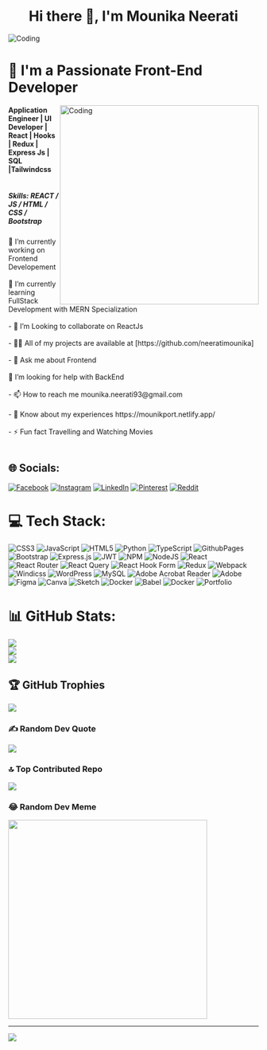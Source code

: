 <h1 align="center">Hi there 👋, I'm Mounika Neerati</h1>
<img  alt="Coding" src="https://i.postimg.cc/QdmBZZLY/bgpic.jpg">
<h1>💫 I'm a Passionate Front-End Developer</h1>
<img align="right" alt="Coding" width="400" src="https://user-images.githubusercontent.com/55389276/140866485-8fb1c876-9a8f-4d6a-98dc-08c4981eaf70.gif">


<h4>Application Engineer | UI Developer | React  | Hooks | Redux | Express Js | SQL |Tailwindcss <br><br></h4>

<h5>Skills: REACT / JS / HTML / CSS / Bootstrap</h5>
🔭 I’m currently working on Frontend Developement<br><br>🌱 I’m currently learning FullStack Development with MERN Specialization<br><br>- 🌱 I’m Looking to collaborate on ReactJs<br><br>- 👨‍💻 All of my projects are available at [https://github.com/neeratimounika]<br><br>- 💬 Ask me about Frontend<br><br> 🤔 I’m looking for help with BackEnd <br><br>- 📫 How to reach me mounika.neerati93@gmail.com<br><br>- 📄 Know about my experiences https://mounikport.netlify.app/<br><br>- ⚡ Fun fact Travelling and Watching Movies<br><br>

## 🌐 Socials:
[![Facebook](https://img.shields.io/badge/Facebook-%231877F2.svg?logo=Facebook&logoColor=white)](https://facebook.com/mounika.neerati) [![Instagram](https://img.shields.io/badge/Instagram-%23E4405F.svg?logo=Instagram&logoColor=white)](https://instagram.com/mounika.neerati) [![LinkedIn](https://img.shields.io/badge/LinkedIn-%230077B5.svg?logo=linkedin&logoColor=white)](https://linkedin.com/in/mounika-neerati) [![Pinterest](https://img.shields.io/badge/Pinterest-%23E60023.svg?logo=Pinterest&logoColor=white)](https://pinterest.com/mounikaneerati93) [![Reddit](https://img.shields.io/badge/Reddit-%23FF4500.svg?logo=Reddit&logoColor=white)](https://reddit.com/user/neeratimounika) 

# 💻 Tech Stack:
![CSS3](https://img.shields.io/badge/css3-%231572B6.svg?style=plastic&logo=css3&logoColor=white) ![JavaScript](https://img.shields.io/badge/javascript-%23323330.svg?style=plastic&logo=javascript&logoColor=%23F7DF1E) ![HTML5](https://img.shields.io/badge/html5-%23E34F26.svg?style=plastic&logo=html5&logoColor=white) ![Python](https://img.shields.io/badge/python-3670A0?style=plastic&logo=python&logoColor=ffdd54) ![TypeScript](https://img.shields.io/badge/typescript-%23007ACC.svg?style=plastic&logo=typescript&logoColor=white) ![GithubPages](https://img.shields.io/badge/github%20pages-121013?style=plastic&logo=github&logoColor=white) ![Bootstrap](https://img.shields.io/badge/bootstrap-%238511FA.svg?style=plastic&logo=bootstrap&logoColor=white) ![Express.js](https://img.shields.io/badge/express.js-%23404d59.svg?style=plastic&logo=express&logoColor=%2361DAFB) ![JWT](https://img.shields.io/badge/JWT-black?style=plastic&logo=JSON%20web%20tokens) ![NPM](https://img.shields.io/badge/NPM-%23CB3837.svg?style=plastic&logo=npm&logoColor=white) ![NodeJS](https://img.shields.io/badge/node.js-6DA55F?style=plastic&logo=node.js&logoColor=white) ![React](https://img.shields.io/badge/react-%2320232a.svg?style=plastic&logo=react&logoColor=%2361DAFB) ![React Router](https://img.shields.io/badge/React_Router-CA4245?style=plastic&logo=react-router&logoColor=white) ![React Query](https://img.shields.io/badge/-React%20Query-FF4154?style=plastic&logo=react%20query&logoColor=white) ![React Hook Form](https://img.shields.io/badge/React%20Hook%20Form-%23EC5990.svg?style=plastic&logo=reacthookform&logoColor=white) ![Redux](https://img.shields.io/badge/redux-%23593d88.svg?style=plastic&logo=redux&logoColor=white) ![Webpack](https://img.shields.io/badge/webpack-%238DD6F9.svg?style=plastic&logo=webpack&logoColor=black) ![Windicss](https://img.shields.io/badge/windicss-48B0F1.svg?style=plastic&logo=windi-css&logoColor=white) ![WordPress](https://img.shields.io/badge/WordPress-%23117AC9.svg?style=plastic&logo=WordPress&logoColor=white) ![MySQL](https://img.shields.io/badge/mysql-%2300000f.svg?style=plastic&logo=mysql&logoColor=white) ![Adobe Acrobat Reader](https://img.shields.io/badge/Adobe%20Acrobat%20Reader-EC1C24.svg?style=plastic&logo=Adobe%20Acrobat%20Reader&logoColor=white) ![Adobe](https://img.shields.io/badge/adobe-%23FF0000.svg?style=plastic&logo=adobe&logoColor=white) ![Figma](https://img.shields.io/badge/figma-%23F24E1E.svg?style=plastic&logo=figma&logoColor=white) ![Canva](https://img.shields.io/badge/Canva-%2300C4CC.svg?style=plastic&logo=Canva&logoColor=white) ![Sketch](https://img.shields.io/badge/Sketch-FFB387?style=plastic&logo=sketch&logoColor=black) ![Docker](https://img.shields.io/badge/docker-%230db7ed.svg?style=plastic&logo=docker&logoColor=white) ![Babel](https://img.shields.io/badge/Babel-F9DC3e?style=plastic&logo=babel&logoColor=black) ![Docker](https://img.shields.io/badge/docker-%230db7ed.svg?style=plastic&logo=docker&logoColor=white) ![Portfolio](https://img.shields.io/badge/Portfolio-%23000000.svg?style=plastic&logo=firefox&logoColor=#FF7139)
# 📊 GitHub Stats:
![](https://github-readme-stats.vercel.app/api?username=neeratimounika&theme=solarized-dark&hide_border=false&include_all_commits=true&count_private=true)<br/>
![](https://github-readme-streak-stats.herokuapp.com/?user=neeratimounika&theme=solarized-dark&hide_border=false)<br/>
![](https://github-readme-stats.vercel.app/api/top-langs/?username=neeratimounika&theme=solarized-dark&hide_border=false&include_all_commits=true&count_private=true&layout=compact)

## 🏆 GitHub Trophies
![](https://github-profile-trophy.vercel.app/?username=neeratimounika&theme=darkhub&no-frame=false&no-bg=true&margin-w=4)

### ✍️ Random Dev Quote
![](https://quotes-github-readme.vercel.app/api?type=horizontal&theme=radical)

### 🔝 Top Contributed Repo
![](https://github-contributor-stats.vercel.app/api?username=neeratimounika&limit=5&theme=dracula&combine_all_yearly_contributions=true)

### 😂 Random Dev Meme
<img src='https://randommeme-five.vercel.app/' style="height: 400px;"/>

---
[![](https://visitcount.itsvg.in/api?id=neeratimounika&icon=1&color=1)](https://visitcount.itsvg.in)

<!-- Proudly created with GPRM ( https://gprm.itsvg.in ) -->
